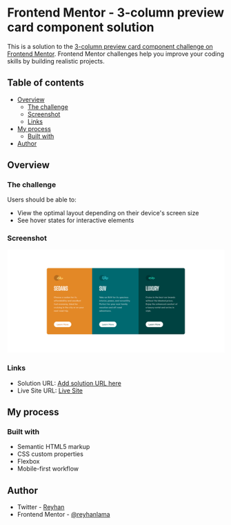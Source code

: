 # Frontend Mentor - 3-column preview card component solution

This is a solution to the [3-column preview card component challenge on Frontend Mentor](https://www.frontendmentor.io/challenges/3column-preview-card-component-pH92eAR2-). Frontend Mentor challenges help you improve your coding skills by building realistic projects.

## Table of contents

- [Overview](#overview)
  - [The challenge](#the-challenge)
  - [Screenshot](#screenshot)
  - [Links](#links)
- [My process](#my-process)
  - [Built with](#built-with)
- [Author](#author)

## Overview

### The challenge

Users should be able to:

- View the optimal layout depending on their device's screen size
- See hover states for interactive elements

### Screenshot

![Screenshot](./Screenshot.png)

### Links

- Solution URL: [Add solution URL here](https://github.com/reyhanlama/frontendMentor/tree/main/Solutions/3-column-preview-card-component-main)
- Live Site URL: [Live Site](https://unruffled-pasteur-5e296f.netlify.app/)

## My process

### Built with

- Semantic HTML5 markup
- CSS custom properties
- Flexbox
- Mobile-first workflow

## Author

- Twitter - [Reyhan](https://twitter.com/reyhan_tamang)
- Frontend Mentor - [@reyhanlama](https://www.frontendmentor.io/profile/reyhanlama)
